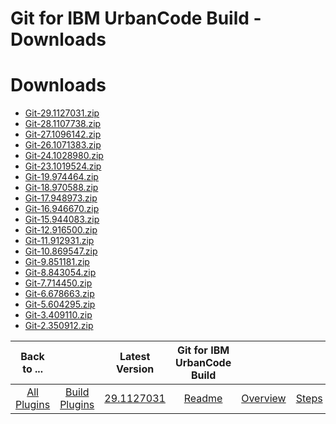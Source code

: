 
Git for IBM UrbanCode Build - Downloads
=======================================

# Downloads

- [Git-29.1127031.zip](https://raw.githubusercontent.com/UrbanCode/IBM-UCB-PLUGINS/main/files/Git/Git-29.1127031.zip)
- [Git-28.1107738.zip](https://raw.githubusercontent.com/UrbanCode/IBM-UCB-PLUGINS/main/files/Git/Git-28.1107738.zip)
- [Git-27.1096142.zip](https://raw.githubusercontent.com/UrbanCode/IBM-UCB-PLUGINS/main/files/Git/Git-27.1096142.zip)
- [Git-26.1071383.zip](https://raw.githubusercontent.com/UrbanCode/IBM-UCB-PLUGINS/main/files/Git/Git-26.1071383.zip)
- [Git-24.1028980.zip](https://raw.githubusercontent.com/UrbanCode/IBM-UCB-PLUGINS/main/files/Git/Git-24.1028980.zip)
- [Git-23.1019524.zip](https://raw.githubusercontent.com/UrbanCode/IBM-UCB-PLUGINS/main/files/Git/Git-23.1019524.zip)
- [Git-19.974464.zip](https://raw.githubusercontent.com/UrbanCode/IBM-UCB-PLUGINS/main/files/Git/Git-19.974464.zip)
- [Git-18.970588.zip](https://raw.githubusercontent.com/UrbanCode/IBM-UCB-PLUGINS/main/files/Git/Git-18.970588.zip)
- [Git-17.948973.zip](https://raw.githubusercontent.com/UrbanCode/IBM-UCB-PLUGINS/main/files/Git/Git-17.948973.zip)
- [Git-16.946670.zip](https://raw.githubusercontent.com/UrbanCode/IBM-UCB-PLUGINS/main/files/Git/Git-16.946670.zip)
- [Git-15.944083.zip](https://raw.githubusercontent.com/UrbanCode/IBM-UCB-PLUGINS/main/files/Git/Git-15.944083.zip)
- [Git-12.916500.zip](https://raw.githubusercontent.com/UrbanCode/IBM-UCB-PLUGINS/main/files/Git/Git-12.916500.zip)
- [Git-11.912931.zip](https://raw.githubusercontent.com/UrbanCode/IBM-UCB-PLUGINS/main/files/Git/Git-11.912931.zip)
- [Git-10.869547.zip](https://raw.githubusercontent.com/UrbanCode/IBM-UCB-PLUGINS/main/files/Git/Git-10.869547.zip)
- [Git-9.851181.zip](https://raw.githubusercontent.com/UrbanCode/IBM-UCB-PLUGINS/main/files/Git/Git-9.851181.zip)
- [Git-8.843054.zip](https://raw.githubusercontent.com/UrbanCode/IBM-UCB-PLUGINS/main/files/Git/Git-8.843054.zip)
- [Git-7.714450.zip](https://raw.githubusercontent.com/UrbanCode/IBM-UCB-PLUGINS/main/files/Git/Git-7.714450.zip)
- [Git-6.678663.zip](https://raw.githubusercontent.com/UrbanCode/IBM-UCB-PLUGINS/main/files/Git/Git-6.678663.zip)
- [Git-5.604295.zip](https://raw.githubusercontent.com/UrbanCode/IBM-UCB-PLUGINS/main/files/Git/Git-5.604295.zip)
- [Git-3.409110.zip](https://raw.githubusercontent.com/UrbanCode/IBM-UCB-PLUGINS/main/files/Git/Git-3.409110.zip)
- [Git-2.350912.zip](https://raw.githubusercontent.com/UrbanCode/IBM-UCB-PLUGINS/main/files/Git/Git-2.350912.zip)

|Back to ...||Latest Version|Git for IBM UrbanCode Build |||
| :---: | :---: | :---: | :---: | :---: | :---: |
|[All Plugins](../../index.md)|[Build Plugins](../README.md)|[29.1127031](https://raw.githubusercontent.com/UrbanCode/IBM-UCB-PLUGINS/main/files/Git/Git-29.1127031.zip)|[Readme](README.md)|[Overview](overview.md)|[Steps](steps.md)|

